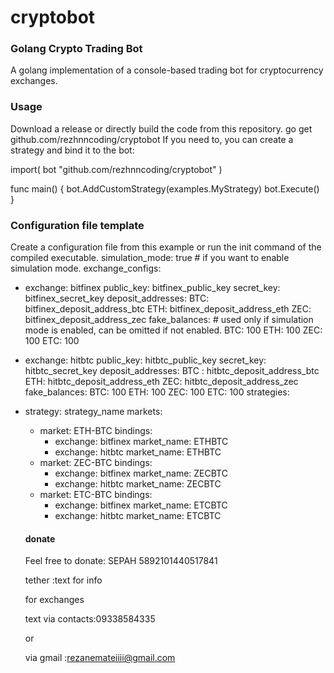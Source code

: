 # cryptobot


### Golang Crypto Trading Bot
A golang implementation of a console-based trading bot for cryptocurrency exchanges.


### Usage
Download a release or directly build the code from this repository.
go get github.com/rezhnncoding/cryptobot
If you need to, you can create a strategy and bind it to the bot:

import(
bot "github.com/rezhnncoding/cryptobot"
)

func main() {
    bot.AddCustomStrategy(examples.MyStrategy)
    bot.Execute()
}


### Configuration file template
Create a configuration file from this example or run the init command of the compiled executable.
simulation_mode: true # if you want to enable simulation mode.
exchange_configs:
  - exchange: bitfinex
    public_key: bitfinex_public_key
    secret_key: bitfinex_secret_key
    deposit_addresses:
      BTC: bitfinex_deposit_address_btc
      ETH: bitfinex_deposit_address_eth
      ZEC: bitfinex_deposit_address_zec
    fake_balances: # used only if simulation mode is enabled, can be omitted if not enabled.
      BTC: 100
      ETH: 100
      ZEC: 100
      ETC: 100
  - exchange: hitbtc
    public_key: hitbtc_public_key
    secret_key: hitbtc_secret_key
    deposit_addresses:
      BTC : hitbtc_deposit_address_btc
      ETH: hitbtc_deposit_address_eth
      ZEC: hitbtc_deposit_address_zec
    fake_balances:
      BTC: 100
      ETH: 100
      ZEC: 100
      ETC: 100
strategies:
  - strategy: strategy_name
    markets:
      - market: ETH-BTC
        bindings:
        - exchange: bitfinex
          market_name: ETHBTC
        - exchange: hitbtc
          market_name: ETHBTC
      - market: ZEC-BTC
        bindings:
        - exchange: bitfinex
          market_name: ZECBTC
        - exchange: hitbtc
          market_name: ZECBTC
      - market: ETC-BTC
        bindings:
        - exchange: bitfinex
          market_name: ETCBTC
        - exchange: hitbtc
          market_name: ETCBTC
          
     #### donate
     Feel free to donate:
     SEPAH 5892101440517841
   
     tether :text for info
     
     for exchanges 
     
     text via contacts:09338584335
     
     or
     
     via gmail :rezanemateiiii@gmail.com
     
